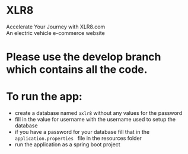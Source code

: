 # XLR8
Accelerate Your Journey with XLR8.com  
An electric vehicle e-commerce website 

# Please use the develop branch which contains all the code.

# To run the app:
- create a database named ```axlr8``` without any values for the password
- fill in the value for username with the username used to setup the database
- if you have a password for your database fill that in the ```application.properties ``` file in the resources folder
- run the application as a spring boot project
